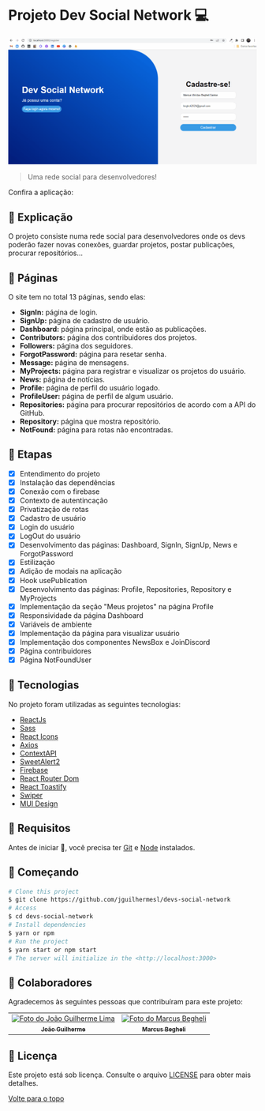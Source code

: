# Projeto Dev Social Network 💻

<img src="./src/assets/previewsocialdev.gif"/>

>  Uma rede social para desenvolvedores!

Confira a aplicação:  <br>

## :page_facing_up: Explicação

O projeto consiste numa rede social para desenvolvedores onde os devs poderão fazer novas conexões, guardar projetos, postar publicações, procurar repositórios...
 
## 📁 Páginas

O site tem no total 13 páginas, sendo elas:

- **SignIn:** página de login.
- **SignUp:** página de cadastro de usuário.
- **Dashboard:** página principal, onde estão as publicações.
- **Contributors:** página dos contribuidores dos projetos.
- **Followers:** página dos seguidores.
- **ForgotPassword:** página para resetar senha.
- **Message:** página de mensagens.
- **MyProjects:** página para registrar e visualizar os projetos do usuário.
- **News:** página de notícias.
- **Profile:** página de perfil do usuário logado.
- **ProfileUser:** página de perfil de algum usuário.
- **Repositories:** página para procurar repositórios de acordo com a API do GitHub.
- **Repository:** página que mostra repositório.
- **NotFound:** página para rotas não encontradas.
 
## :dart: Etapas ##

- [x] Entendimento do projeto 
- [x] Instalação das dependências
- [x] Conexão com o firebase
- [x] Contexto de autentincação 
- [x] Privatização de rotas
- [x] Cadastro de usuário
- [x] Login do usuário
- [x] LogOut do usuário
- [x] Desenvolvimento das páginas: Dashboard, SignIn, SignUp, News e ForgotPassword 
- [x] Estilização 
- [x] Adição de modais na aplicação
- [x] Hook usePublication
- [x] Desenvolvimento das páginas: Profile, Repositories, Repository e MyProjects 
- [x] Implementação da seção "Meus projetos" na página Profile
- [x] Responsividade da página Dashboard
- [x] Variáveis de ambiente
- [x] Implementação da página para visualizar usuário
- [x] Implementação dos componentes NewsBox e JoinDiscord
- [x] Página contribuidores
- [x] Página NotFoundUser

## :rocket: Tecnologias ##

No projeto foram utilizadas as seguintes tecnologias:

- [ReactJs](https://pt-br.reactjs.org/)
- [Sass](https://sass-lang.com/)
- [React Icons](https://react-icons.github.io/react-icons/)
- [Axios](https://www.npmjs.com/package/axios)
- [ContextAPI](https://pt-br.reactjs.org/docs/context.html)
- [SweetAlert2](https://sweetalert2.github.io/)
- [Firebase](https://firebase.google.com/?hl=pt)
- [React Router Dom](https://reactrouter.com/web/guides/quick-start)
- [React Toastify](https://fkhadra.github.io/react-toastify/)
- [Swiper](https://swiperjs.com/)
- [MUI Design](https://mui.com/pt/)

## :closed_book: Requisitos ##

Antes de iniciar :checkered_flag:, você precisa ter [Git](https://git-scm.com) e [Node](https://nodejs.org/en/) instalados.

## :checkered_flag: Começando ##

```bash
# Clone this project
$ git clone https://github.com/jguilhermesl/devs-social-network
# Access
$ cd devs-social-network
# Install dependencies
$ yarn or npm 
# Run the project
$ yarn start or npm start 
# The server will initialize in the <http://localhost:3000>
```
## 🤝 Colaboradores

Agradecemos às seguintes pessoas que contribuíram para este projeto:

<table>
  <tr>
    <td align="center">
      <a href="#">
        <img src="https://media-exp1.licdn.com/dms/image/C4D03AQEEieIa-_h22g/profile-displayphoto-shrink_800_800/0/1651164045663?e=1658966400&v=beta&t=20osuQdvJ8V16r834e0NxcSHYMEE_1t-okD5LF-wATw" width="160px;" alt="Foto do João Guilherme Lima"/><br>
          <sub>
            <b>João Guilherme</b>
          </sub>
        </a>
      </td>
    <td align="center">
      <a href="#">
        <img src="https://media-exp1.licdn.com/dms/image/C4D03AQFrRUGC6s_pdQ/profile-displayphoto-shrink_800_800/0/1647262353026?e=1663804800&v=beta&t=yXF4Jx_DSsYTFJAagaG3YmBown8_lTd4ZxUvGHcyqLM" width="160px;" alt="Foto do Marcus Begheli"/><br>
          <sub>
            <b>Marcus Begheli</b>
          </sub>
        </a>
      </td>
  </tr>
</table>

## 📝 Licença

Este projeto está sob licença. Consulte o arquivo [LICENSE](LICENSE.md) para obter mais detalhes.

<a href="#top">Volte para o topo</a>
